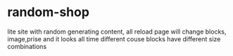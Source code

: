 # random-shop
lite site with random generating content, all reload page will  change blocks, image,prise and it looks all time different couse blocks have different size combinations

